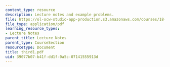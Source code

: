 ```yaml
---
content_type: resource
description: Lecture notes and example problems.
file: https://ol-ocw-studio-app-production.s3.amazonaws.com/courses/18-305-advanced-analytic-methods-in-science-and-engineering-fall-2004/39077b07b41fdd1f0a5c07141555913d_third1.pdf
file_type: application/pdf
learning_resource_types:
- Lecture Notes
parent_title: Lecture Notes
parent_type: CourseSection
resourcetype: Document
title: third1.pdf
uid: 39077b07-b41f-dd1f-0a5c-07141555913d
---
```

